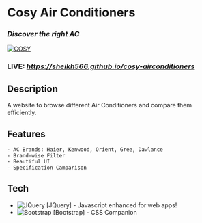 # **Cosy Air Conditioners**
### *Discover the right AC*

[![COSY](https://i.ibb.co/c3740M0/163042453014331375.png)](https://sheikh566.github.io/cosy-airconditioners)

### LIVE: *https://sheikh566.github.io/cosy-airconditioners*

## Description
A website to browse different Air Conditioners and compare them efficiently.

## Features
    - AC Brands: Haier, Kenwood, Orient, Gree, Dawlance
    - Brand-wise Filter
    - Beautiful UI
    - Specification Camparison

## Tech

- ![JQuery](https://i.ibb.co/PQQPJgt/Jquery.png)  [JQuery] - Javascript enhanced for web apps!
- ![Bootstrap](https://i.ibb.co/TczvvbK/Bootstrap.png)  [Bootstrap] - CSS Companion
